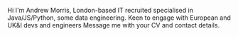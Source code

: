 Hi I'm Andrew Morris, London-based IT recruited specialised in Java/JS/Python, some data engineering.
Keen to engage with European and UK&I devs and engineers
Message me with your CV and contact details.
